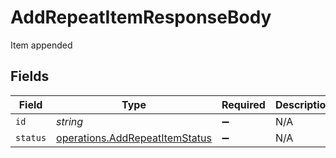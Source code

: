 # AddRepeatItemResponseBody

Item appended


## Fields

| Field                                                                            | Type                                                                             | Required                                                                         | Description                                                                      |
| -------------------------------------------------------------------------------- | -------------------------------------------------------------------------------- | -------------------------------------------------------------------------------- | -------------------------------------------------------------------------------- |
| `id`                                                                             | *string*                                                                         | :heavy_minus_sign:                                                               | N/A                                                                              |
| `status`                                                                         | [operations.AddRepeatItemStatus](../../models/operations/addrepeatitemstatus.md) | :heavy_minus_sign:                                                               | N/A                                                                              |